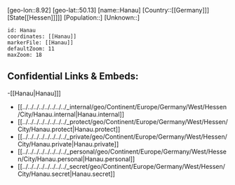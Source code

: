 ﻿---
location: [50.13,8.92]
mapzoom: [7,12] 
mapmarker: city 
type: City
tags:
- geo/City


SpocWebEntityId: 30754
isDeleted: false
confidential: public

---
[geo-lon::8.92]
[geo-lat::50.13]
[name::Hanau]
[Country::[[Germany]]]
[State[[Hessen]]]]]
[Population::]
[Unknown::]


```leaflet
id: Hanau
coordinates: [[Hanau]]
markerFile: [[Hanau]]
defaultZoom: 11 
maxZoom: 18
```


## Confidential Links & Embeds: 
-[[Hanau|Hanau]]] 
- [[../../../../../../../../_internal/geo/Continent/Europe/Germany/West/Hessen/City/Hanau.internal|Hanau.internal]] 
- [[../../../../../../../../_protect/geo/Continent/Europe/Germany/West/Hessen/City/Hanau.protect|Hanau.protect]] 
- [[../../../../../../../../_private/geo/Continent/Europe/Germany/West/Hessen/City/Hanau.private|Hanau.private]] 
- [[../../../../../../../../_personal/geo/Continent/Europe/Germany/West/Hessen/City/Hanau.personal|Hanau.personal]] 
- [[../../../../../../../../_secret/geo/Continent/Europe/Germany/West/Hessen/City/Hanau.secret|Hanau.secret]] 
